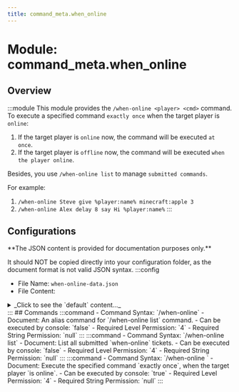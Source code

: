 ```yaml
---
title: command_meta.when_online
---
```



# Module: command_meta.when_online

## Overview
:::module
This module provides the `/when-online <player> <cmd>` command.
To execute a specified command `exactly once` when the target player is `online`:
1. If the target player is `online` now, the command will be executed `at once`.
2. If the target player is `offline` now, the command will be executed `when the player online`.

Besides, you use `/when-online list` to manage `submitted commands`.

For example:
1. `/when-online Steve give %player:name% minecraft:apple 3`
2. `/when-online Alex delay 8 say Hi %player:name%`
:::
## Configurations
<Admonition type="warning" icon="" title="">
**The JSON content is provided for documentation purposes only.**

It should NOT be copied directly into your configuration folder, as the document format is not valid JSON syntax.
</Admonition>
:::config
- File Name: `when-online-data.json`
- File Content: 
<details>

<summary>_Click to see the `default` content..._</summary>

```json showLineNumbers title="config/fuji/modules/command_meta/when_online/when-online-data.json"
{
  "tickets": []
}
```
</details>
:::
## Commands
:::command
- Command Syntax: `/when-online`
- Document: An alias command for `/when-online list` command.
- Can be executed by console: `false`
- Required Level Permission: `4`
- Required String Permission: `null`
:::
:::command
- Command Syntax: `/when-online list`
- Document: List all submitted `when-online` tickets.
- Can be executed by console: `false`
- Required Level Permission: `4`
- Required String Permission: `null`
:::
:::command
- Command Syntax: `/when-online <OfflinePlayerName targetPlayer> <GreedyString command>`
- Document: Execute the specified command `exactly once`, when the target player `is online`.
- Can be executed by console: `true`
- Required Level Permission: `4`
- Required String Permission: `null`
:::
